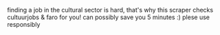 finding a job in the cultural sector is hard, that's why this scraper checks cultuurjobs & faro for you! 
can possibly save you 5 minutes :)
plese use responsibly